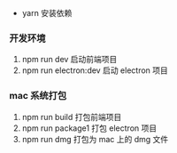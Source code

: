 - yarn 安装依赖

### 开发环境

1. npm run dev 启动前端项目
2. npm run electron:dev 启动 electron 项目

### mac 系统打包

1.  npm run build 打包前端项目
2.  npm run package1 打包 electron 项目
3.  npm run dmg 打包为 mac 上的 dmg 文件
